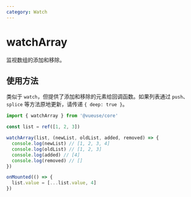 ```yaml
---
category: Watch
---
```


# watchArray

监视数组的添加和移除。

## 使用方法

类似于 `watch`，但提供了添加和移除的元素给回调函数。如果列表通过 `push`、`splice` 等方法原地更新，请传递 `{ deep: true }`。

```ts
import { watchArray } from '@vueuse/core'

const list = ref([1, 2, 3])

watchArray(list, (newList, oldList, added, removed) => {
  console.log(newList) // [1, 2, 3, 4]
  console.log(oldList) // [1, 2, 3]
  console.log(added) // [4]
  console.log(removed) // []
})

onMounted(() => {
  list.value = [...list.value, 4]
})
```

